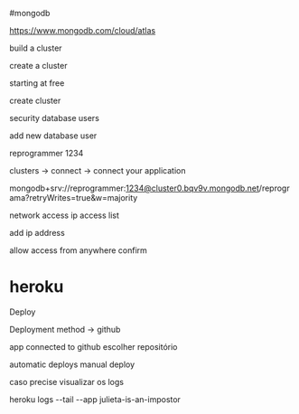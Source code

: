 #mongodb

https://www.mongodb.com/cloud/atlas

build a cluster

create a cluster

starting at free

create cluster

security
database users

add new database user

reprogrammer
1234

clusters -> connect -> connect your application

mongodb+srv://reprogrammer:1234@cluster0.bqv9v.mongodb.net/reprograma?retryWrites=true&w=majority


network access
ip access list

add ip address

allow access from anywhere
confirm


# heroku

Deploy

Deployment method -> github

app connected to github
escolher repositório

automatic deploys
manual deploy

caso precise visualizar os logs

heroku logs --tail --app julieta-is-an-impostor